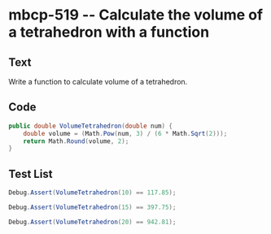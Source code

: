 # mbcp-519 -- Calculate the volume of a tetrahedron with a function

## Text

Write a function to calculate volume of a tetrahedron.

## Code

```csharp
public double VolumeTetrahedron(double num) {
    double volume = (Math.Pow(num, 3) / (6 * Math.Sqrt(2)));
    return Math.Round(volume, 2);
}
```

## Test List

```csharp
Debug.Assert(VolumeTetrahedron(10) == 117.85);
```

```csharp
Debug.Assert(VolumeTetrahedron(15) == 397.75);
```

```csharp
Debug.Assert(VolumeTetrahedron(20) == 942.81);
```
